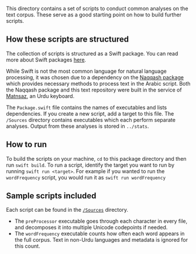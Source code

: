 This directory contains a set of scripts to conduct common analyses on the text corpus. These serve as a good starting point on how to build further scripts.

## How these scripts are structured

The collection of scripts is structured as a Swift package. You can read more about Swift packages [here](https://swift.org/package-manager/). 

While Swift is not the most common language for natural language processing, it was chosen due to a dependency on the [Naqqash package](http://github.com/zeerakahmed/naqqash) which provides necessary methods to process text in the Arabic script. Both the Naqqash package and this text repository were built in the service of [Matnsaz](https://matnsaz.net), an Urdu keyboard.

The `Package.swift` file contains the names of executables and lists dependencies. If you create a new script, add a target to this file. The `/Sources` directory contains executables which each perform separate analyses. Output from these analyses is stored in `../stats`. 

## How to run

To build the scripts on your machine, `cd` to this package directory and then run `swift build`. To run a script, identify the target you want to run by running `swift run <target>`. For example if you wanted to run the `wordFrequency` script, you would run it as `swift run wordFrequency`

## Sample scripts included

Each script can be found in the [`/Sources`](/Sources) directory.
- The `preProcessor` executable goes through each character in every file, and decomposes it into multiple Unicode codepoints if needed.
- The `wordFrequency` executable counts how often each word appears in the full corpus. Text in non-Urdu languages and metadata is ignored for this count.

